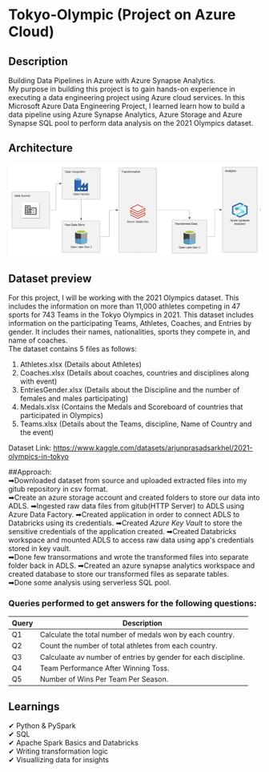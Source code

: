 # Tokyo-Olympic (Project on Azure Cloud)

## Description
Building Data Pipelines in Azure with Azure Synapse Analytics.  
My purpose in building this project is to gain hands-on experience in executing a data engineering project using Azure cloud services.
In this Microsoft Azure Data Engineering Project, I learned learn how to build a data pipeline using Azure Synapse Analytics, Azure Storage and Azure Synapse SQL pool to perform data analysis on the 2021 Olympics dataset.

## Architecture
![Alt text](Arcitecture.png)


## Dataset preview  
For this project, I will be working with the 2021 Olympics dataset. This includes the information on more than 11,000 athletes competing in 47 sports for 743 Teams in the Tokyo Olympics in 2021. This dataset includes information on the participating Teams, Athletes, Coaches, and Entries by gender. It includes their names, nationalities, sports they compete in, and name of coaches.  
The dataset contains 5 files as follows:    
1. Athletes.xlsx (Details about Athletes)      
2. Coaches.xlsx (Details about coaches, countries and disciplines along with event)  
3. EntriesGender.xlsx (Details about the Discipline and the number of females and males participating)  
4. Medals.xlsx (Contains the Medals and Scoreboard of countries that participated in Olympics)    
5. Teams.xlsx (Details about the Teams, discipline, Name of Country and the event)  

Dataset Link: https://www.kaggle.com/datasets/arjunprasadsarkhel/2021-olympics-in-tokyo  

##Approach:  
➡Downloaded dataset from source and uploaded extracted files into my gitub repository in csv format.  
➡Create an azure storage account and created folders to store our data into ADLS. 
➡Ingested raw data files from gitub(HTTP Server) to ADLS using Azure Data Factory.
➡Created application in order to connect ADLS to Databricks using its credentials.
➡Created _Azure Key Vault_ to store the sensitive credentials of the application created.
➡Created Databricks workspace and mounted ADLS to access raw data using app's credentials stored in key vault.  
➡Done few transormations and wrote the transformed files into separate folder back in ADLS. 
➡Created an azure synapse analytics workspace and created database to store our transformed files as separate tables.  
➡Done some analysis using serverless SQL pool.

### Queries performed to get answers for the following questions:     
|Query|Description|
|-----|-----------|
|Q1|Calculate the total number of medals won by each country.|
|Q2|Count the number of total athletes from each country.|
|Q3|Calculaate av number of entries by gender for each discipline.|
|Q4|Team Performance After Winning Toss.|
|Q5|Number of Wins Per Team Per Season.|

## Learnings
✔ Python & PySpark  
✔ SQL  
✔ Apache Spark Basics and Databricks  
✔ Writing transformation logic  
✔ Visuallizing data for insights

